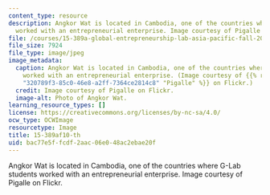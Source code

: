 ```yaml
---
content_type: resource
description: Angkor Wat is located in Cambodia, one of the countries where G-Lab students
  worked with an entrepreneurial enterprise. Image courtesy of Pigalle on Flickr.
file: /courses/15-389a-global-entrepreneurship-lab-asia-pacific-fall-2010/bac77e5ffcdf2aac06e048ac2ebae20f_15-389af10-th.jpg
file_size: 7924
file_type: image/jpeg
image_metadata:
  caption: Angkor Wat is located in Cambodia, one of the countries where G-Lab students
    worked with an entrepreneurial enterprise. (Image courtesy of {{% resource_link
    "320789f3-85c0-46e8-a2ff-7364ce2814c8" "Pigalle" %}} on Flickr.)
  credit: Image courtesy of Pigalle on Flickr.
  image-alt: Photo of Angkor Wat.
learning_resource_types: []
license: https://creativecommons.org/licenses/by-nc-sa/4.0/
ocw_type: OCWImage
resourcetype: Image
title: 15-389af10-th
uid: bac77e5f-fcdf-2aac-06e0-48ac2ebae20f
---
```

Angkor Wat is located in Cambodia, one of the countries where G-Lab students worked with an entrepreneurial enterprise. Image courtesy of Pigalle on Flickr.